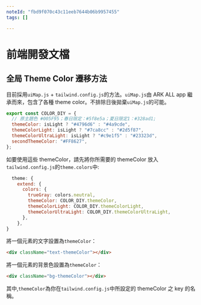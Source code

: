 ```yaml
---
noteId: "fbd9f070c43c11eeb7644b06b9957455"
tags: []

---
```


# 前端開發文檔

## 全局 Theme Color 遷移方法

目前採用`uiMap.js` + `tailwind.config.js`的方法。`uiMap.js`由 ARK ALL app 繼承而來，包含了各種 theme color。不排除日後拋棄`uiMap.js`的可能。

```js
export const COLOR_DIY = {
  // 原主題色 #005F95；春日限定：#5f8e5a；夏日限定1：#328ad1;
  themeColor: isLight ? "#4796d6" : "#4a9cde",
  themeColorLight: isLight ? "#7ca8cc" : "#2d5f87",
  themeColorUltraLight: isLight ? "#c9e1f5" : "#23323d",
  secondThemeColor: "#FF8627",
};
```

如要使用這些 themeColor，請先將你所需要的 themeColor 放入`tailwind.config.js`的`theme.colors`中:

```js
  theme: {
    extend: {
      colors: {
        trueGray: colors.neutral,
        themeColor: COLOR_DIY.themeColor,
        themeColorLight: COLOR_DIY.themeColorLight,
        themeColorUltraLight: COLOR_DIY.themeColorUltraLight,
      },
    },
}
```

將一個元素的文字設置為`themeColor`：

```html
<div className="text-themeColor"></div>
```

將一個元素的背景色設置為`themeColor`：

```html
<div className="bg-themeColor"></div>
```

其中,`themeColor`為你在`tailwind.config.js`中所設定的 themeColor 之 key 的名稱。

